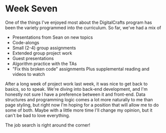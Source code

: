 # Week Seven

One of the things I've enjoyed most about the DigitalCrafts program has been the variety programmed into the curriculum. So far, we've had a mix of
- Presentations from Sean on new topics
- Code-alongs
- Small (2-4) group assignments
- Extended group project work
- Guest presentations
- Algorithm practice with the TAs 
- "Fix this broken code" assignments
Plus supplemental reading and videos to watch

After a long week of project work last week, it was nice to get back to basics, so to speak. We're diving into back-end development, and I'm honestly not sure I have a preference between it and front-end. Data structures and programming logic comes a lot more naturally to me than page styling, but right now I'm hoping for a position that will allow me to do some of both. Maybe with a little more time I'll change my opinion, but it can't be bad to love everything. 

The job search is right around the corner!

